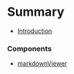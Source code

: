 # Summary

* [Introduction](README.md)

### Components

* [markdownViewer](components/markdownViewer.md)

